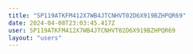 ```yaml
---
title: "SP119ATKFM412X7WB4JTCNHVT02D6X919BZHPQR69"
date: 2024-04-08T23:03:45.417Z
user: SP119ATKFM412X7WB4JTCNHVT02D6X919BZHPQR69
layout: "users"
---
```

    